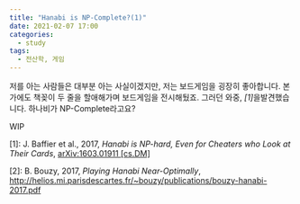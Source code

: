 ```yaml
---
title: "Hanabi is NP-Complete?(1)"
date: 2021-02-07 17:00
categories:
  - study
tags:
  - 전산학, 게임
---
```


저를 아는 사람들은 대부분 아는 사실이겠지만, 저는 보드게임을 굉장히 좋아합니다. 본가에도 책꽂이 두 줄을 할애해가며 보드게임을 전시해뒀죠. 그러던 와중, <cite>[1]</cite>을발견했습니다. 하나비가 NP-Complete라고요?

WIP

[1]: J. Baffier et al., 2017, *Hanabi is NP-hard, Even for Cheaters who Look at Their Cards*, [arXiv:1603.01911 [cs.DM]](https://arxiv.org/abs/1603.01911)

[2]: B. Bouzy, 2017, *Playing Hanabi Near-Optimally*, http://helios.mi.parisdescartes.fr/~bouzy/publications/bouzy-hanabi-2017.pdf
